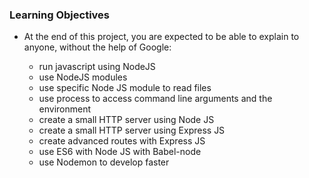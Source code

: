 ### Learning Objectives

+ At the end of this project, you are expected to be able to explain to anyone, without the help of Google:

  - run javascript using NodeJS
  - use NodeJS modules
  - use specific Node JS module to read files
  - use process to access command line arguments and the environment
  - create a small HTTP server using Node JS
  - create a small HTTP server using Express JS
  - create advanced routes with Express JS
  - use ES6 with Node JS with Babel-node
  - use Nodemon to develop faster
